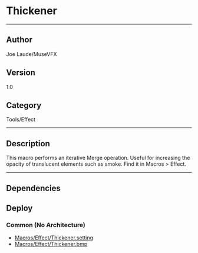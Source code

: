 # Thickener
___

## Author
Joe Laude/MuseVFX

## Version
1.0

## Category
Tools/Effect

___

## Description
<p>This macro performs an iterative Merge operation. Useful for increasing the opacity of translucent elements such as smoke. Find it in Macros &gt; Effect.</p>
	

___

## Dependencies

## Deploy

### Common (No Architecture)

<ul>
<li><a href="https://gitlab.com/WeSuckLess/Reactor/-/blob/master/Atoms/com.MuseVFX.Thickener/Macros/Effect/Thickener.setting?ref_type=heads">Macros/Effect/Thickener.setting</a></li>
<li><a href="https://gitlab.com/WeSuckLess/Reactor/-/blob/master/Atoms/com.MuseVFX.Thickener/Macros/Effect/Thickener.bmp?ref_type=heads">Macros/Effect/Thickener.bmp</a></li>
</ul>
